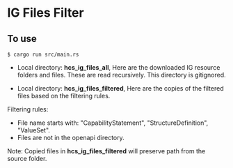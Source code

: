 # IG Files Filter 

## To use 

```
$ cargo run src/main.rs 
```

- Local directory: __hcs_ig_files_all__, Here are the downloaded IG resource folders and files. These are read recursively. This directory is gitignored. 

- Local directory: __hcs_ig_files_filtered__, Here are the copies of the filtered files based on the filtering rules.

Filtering rules:
- File name starts with: "CapabilityStatement", "StructureDefinition", "ValueSet".
- Files are not in the openapi directory.

Note: Copied files in __hcs_ig_files_filtered__ will preserve path from the source folder.


